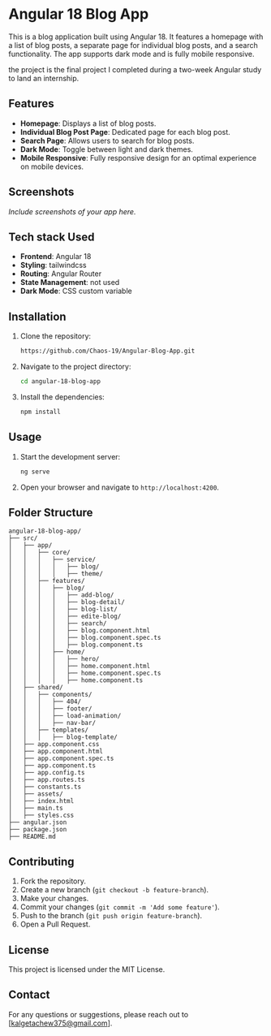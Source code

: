 # Angular 18 Blog App

This is a blog application built using Angular 18. It features a homepage with a list of blog posts, a separate page for individual blog posts, and a search functionality. The app supports dark mode and is fully mobile responsive.

the project is the final project I completed during a two-week Angular study to land an internship. 

## Features

- **Homepage**: Displays a list of blog posts.
- **Individual Blog Post Page**: Dedicated page for each blog post.
- **Search Page**: Allows users to search for blog posts.
- **Dark Mode**: Toggle between light and dark themes.
- **Mobile Responsive**: Fully responsive design for an optimal experience on mobile devices.

## Screenshots

*Include screenshots of your app here.*

## Tech stack Used

- **Frontend**: Angular 18
- **Styling**: tailwindcss 
- **Routing**: Angular Router
- **State Management**: not used
- **Dark Mode**: CSS custom variable

## Installation

1. Clone the repository:
   ```sh
   https://github.com/Chaos-19/Angular-Blog-App.git
   ```
2. Navigate to the project directory:
   ```sh
   cd angular-18-blog-app
   ```
3. Install the dependencies:
   ```sh
   npm install
   ```

## Usage

1. Start the development server:
   ```sh
   ng serve
   ```
2. Open your browser and navigate to `http://localhost:4200`.

## Folder Structure
```
angular-18-blog-app/
├── src/
│   ├── app/
│   │   ├── core/
│   │   │   ├── service/
│   │   │   │   ├── blog/
│   │   │   │   ├── theme/
│   │   ├── features/
│   │   │   ├── blog/
│   │   │   │   ├── add-blog/
│   │   │   │   ├── blog-detail/
│   │   │   │   ├── blog-list/
│   │   │   │   ├── edite-blog/
│   │   │   │   ├── search/
│   │   │   │   ├── blog.component.html
│   │   │   │   ├── blog.component.spec.ts
│   │   │   │   ├── blog.component.ts
│   │   │   ├── home/
│   │   │   │   ├── hero/
│   │   │   │   ├── home.component.html
│   │   │   │   ├── home.component.spec.ts
│   │   │   │   ├── home.component.ts
│   ├── shared/
│   │   ├── components/
│   │   │   ├── 404/
│   │   │   ├── footer/
│   │   │   ├── load-animation/
│   │   │   ├── nav-bar/
│   │   ├── templates/
│   │   │   ├── blog-template/
│   ├── app.component.css
│   ├── app.component.html
│   ├── app.component.spec.ts
│   ├── app.component.ts
│   ├── app.config.ts
│   ├── app.routes.ts
│   ├── constants.ts
│   ├── assets/
│   ├── index.html
│   ├── main.ts
│   ├── styles.css
├── angular.json
├── package.json
├── README.md
```
## Contributing

1. Fork the repository.
2. Create a new branch (`git checkout -b feature-branch`).
3. Make your changes.
4. Commit your changes (`git commit -m 'Add some feature'`).
5. Push to the branch (`git push origin feature-branch`).
6. Open a Pull Request.

## License

This project is licensed under the MIT License.

## Contact

For any questions or suggestions, please reach out to [kalgetachew375@gmail.com].

